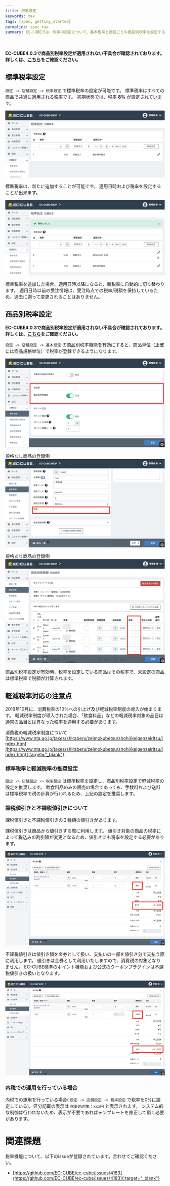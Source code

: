 ```yaml
---
title: 税率設定
keywords: tax 
tags: [spec, getting_started]
permalink: spec_tax
summary: EC-CUBEでは、税率の設定について、基本税率と商品ごとの商品別税率を設定することができます。

---
```


**EC-CUBE4.0.3で商品別税率設定が適用されない不具合が確認されております。
詳しくは、[こちら](workaround-product-tax-rule)をご確認ください。**

## 標準税率設定

`設定 -> 店舗設定 -> 税率設定` で標準税率の設定が可能です。
標準税率はすべての商品で共通に適用される税率です。
初期状態では、税率 **8%** が設定されています。

![標準税率の初期状態](./images/img-tax-01.png)

標準税率は、新たに追加することが可能です。
適用日時および税率を設定することが出来ます。

![標準税率の追加](./images/img-tax-02.png)

標準税率を追加した場合、適用日時以降になると、新税率に自動的に切り替わります。
適用日時以前の受注情報は、受注時点での税率/税額を保持しているため、過去に遡って変更されることはありません。

## 商品別税率設定

**EC-CUBE4.0.3で商品別税率設定が適用されない不具合が確認されております。
詳しくは、[こちら](workaround-product-tax-rule)をご確認ください。**

`設定 -> 店舗設定 -> 基本設定` の商品別税率機能を有効にすると、商品単位（正確には商品規格単位）で税率が登録できるようになります。

![商品別税率を有効にする](./images/img-tax-03.png)

規格なし商品の登録例
![規格なし商品の登録例](./images/img-tax-04.png)

規格あり商品の登録例
![規格あり商品の登録例](./images/img-tax-05.png)

商品別税率設定が有効時、税率を設定している商品はその税率で、未設定の商品は標準税率で税額が計算されます。

## 軽減税率対応の注意点

2019年10月に、消費税率の10％への引上げ及び軽減税率制度の導入が始まります。
軽減税率制度が導入された場合、「飲食料品」などの軽減税率対象の品目は通常の品目とは異なった税率を適用する必要があります。

消費税の軽減税率制度について  
[https://www.nta.go.jp/taxes/shiraberu/zeimokubetsu/shohi/keigenzeiritsu/index.htm](https://www.nta.go.jp/taxes/shiraberu/zeimokubetsu/shohi/keigenzeiritsu/index.htm){:target="_blank"}

### 標準税率と軽減税率の推奨設定

`設定 -> 店舗設定 -> 税率設定` は標準税率を設定し、商品別税率設定で軽減税率の設定を推奨します。
飲食料品のみの販売の場合であっても、手数料および送料は標準税率で税の計算が行われるため、上記の設定を推奨します。

### 課税値引きと不課税値引きについて

課税値引きと不課税値引きの２種類の値引きがあります。

課税値引きは商品から値引きする際に利用します。
値引き対象の商品の税率によって税込みの割引額が変更となるため、値引きにも税率を設定する必要があります。

![課税値引き](./images/img-tax-06.png)

不課税値引きは値引き額を金券として扱い、支払いの一部を値引き分で支払う際に利用します。
値引きは金券として利用いたしますので、消費税の対象となりません。
EC-CUBE標準のポイント機能および公式のクーポンプラグインは不課税値引きの扱いとなります。

![不課税値引き](./images/img-tax-07.png)

### 内税での運用を行っている場合

内税での運用を行っている場合( `設定 -> 店舗設定 -> 税率設定` で税率を0%に設定している)、区分記載の表示は `税率0%対象：xxx円` と表示されます。
システム的な制御は行われないため、表示が不要であればテンプレートを修正して頂く必要があります。

# 関連課題

税率機能について、以下のissueが登録されています。合わせてご確認ください。  

- [https://github.com/EC-CUBE/ec-cube/issues/4183](https://github.com/EC-CUBE/ec-cube/issues/4183){:target="_blank"}
